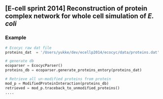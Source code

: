 ## [E-cell sprint 2014] Reconstruction of protein complex network for whole cell simulation of _E. coli_

### Example

```python
# Ecocyc raw dat file
proteins_dat  = '/Users/yukke/dev/ecellp2014/ecocyc/data/proteins.dat'

# generate db
ecoparser = EcocycParser()
proteins_db = ecoparser.generate_proteins_entory(proteins_dat)

# Retrieve all un-modified proteins from protein
mod_p = ModifiedProteinInteraction(proteins_db)
retrieved = mod_p.traceback_to_unmodified_proteins()
....

```
